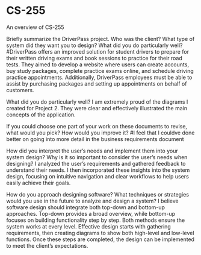 # CS-255
An overview of CS-255

Briefly summarize the DriverPass project. Who was the client? What type of system did they want you to design?
What did you do particularly well?
#DriverPass offers an improved solution for student drivers to prepare for their written driving exams and book sessions to practice for their road tests. They aimed to develop a website where users can create accounts, buy study packages, complete practice exams online, and schedule driving practice appointments. Additionally, DriverPass employees must be able to assist by purchasing packages and setting up appointments on behalf of customers.

What did you do particularly well?
I am extremely proud of the diagrams I created for Project 2. They were clear and effectively illustrated the main concepts of the application.

If you could choose one part of your work on these documents to revise, what would you pick? How would you improve it?
#I feel that I couldve done better on going into more detail in the business requirements document 

How did you interpret the user’s needs and implement them into your system design? Why is it so important to consider the user’s needs when designing?
I analyzed the user’s requirements and gathered feedback to understand their needs. I then incorporated these insights into the system design, focusing on intuitive navigation and clear workflows to help users easily achieve their goals.

How do you approach designing software? What techniques or strategies would you use in the future to analyze and design a system?
I believe software design should integrate both top-down and bottom-up approaches. Top-down provides a broad overview, while bottom-up focuses on building functionality step by step. Both methods ensure the system works at every level.
Effective design starts with gathering requirements, then creating diagrams to show both high-level and low-level functions. Once these steps are completed, the design can be implemented to meet the client’s expectations.
